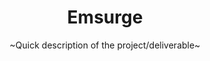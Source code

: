 ---
layout: project
order: 100
title: Emsurge
subtitle: ~Quick description of the project/deliverable~
industry: LNG Trading
summary: ~More in depth description of the project and the company~
background_color: white
---